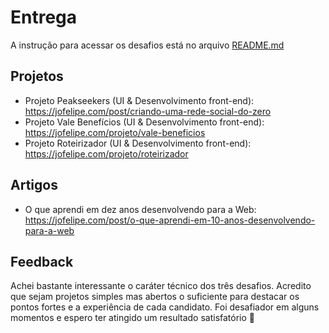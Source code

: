 # Entrega

A instrução para acessar os desafios está no arquivo [README.md](https://github.com/jofelipe/desafio-serasa/blob/main/README.md)

## Projetos

- Projeto Peakseekers (UI & Desenvolvimento front-end): https://jofelipe.com/post/criando-uma-rede-social-do-zero
- Projeto Vale Benefícios (UI & Desenvolvimento front-end): https://jofelipe.com/projeto/vale-beneficios
- Projeto Roteirizador (UI & Desenvolvimento front-end): https://jofelipe.com/projeto/roteirizador

## Artigos

- O que aprendi em dez anos desenvolvendo para a Web: https://jofelipe.com/post/o-que-aprendi-em-10-anos-desenvolvendo-para-a-web

## Feedback

Achei bastante interessante o caráter técnico dos três desafios. Acredito que sejam projetos simples mas abertos o suficiente para destacar os pontos fortes e a experiência de cada candidato. Foi desafiador em alguns momentos e espero ter atingido um resultado satisfatório 🤗
